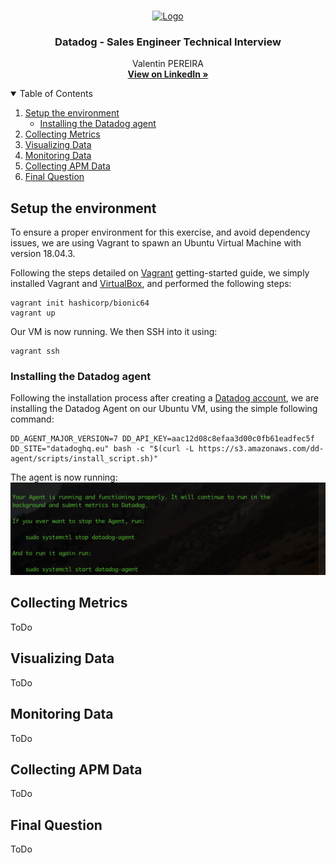 <!-- Header -->
<br />
<p align="center">
  <a href="https://upload.wikimedia.org/wikipedia/en/thumb/7/7e/Datadog_logo.svg/1200px-Datadog_logo.svg.png">
    <img src="images/logo.png" alt="Logo" width="80" height="80">
  </a>

  <h3 align="center">Datadog - Sales Engineer Technical Interview</h3>

  <p align="center">
    Valentin PEREIRA
    <br />
    <a href="https://www.linkedin.com/in/valentin-pereira/"><strong>View on LinkedIn »</strong></a>
    <br />
  </p>
</p>



<!-- Table of contents -->
<details open="open">
  <summary>Table of Contents</summary>
  <ol>
    <li>
      <a href="#setup-the-environment">Setup the environment</a>
      <ul>
        <li><a href="#installing-the-datadog-agent">Installing the Datadog agent</a></li>
      </ul>
    </li>
    <li>
      <a href="#collecting-metrics">Collecting Metrics</a>
    </li>
    <li><a href="#visualizing-data">Visualizing Data</a></li>
    <li><a href="#monitoring-data">Monitoring Data</a></li>
    <li><a href="#collecting-apm-data">Collecting APM Data</a></li>
    <li><a href="#final-question">Final Question</a></li>
  </ol>
</details>



<!-- Prerequisites -->
## Setup the environment

To ensure a proper environment for this exercise, and avoid dependency issues, we are using Vagrant to spawn an Ubuntu Virtual Machine with version 18.04.3.

Following the steps detailed on [Vagrant](https://learn.hashicorp.com/collections/vagrant/getting-started) getting-started guide, we simply installed Vagrant and [VirtualBox](https://www.virtualbox.org/), and performed the following steps:

```
vagrant init hashicorp/bionic64
vagrant up
```

Our VM is now running. We then SSH into it using:
```
vagrant ssh
```

### Installing the Datadog agent

Following the installation process after creating a [Datadog account](https://docs.datadoghq.com/), we are installing the Datadog Agent on our Ubuntu VM, using the simple following command:

```
DD_AGENT_MAJOR_VERSION=7 DD_API_KEY=aac12d08c8efaa3d00c0fb61eadfec5f DD_SITE="datadoghq.eu" bash -c "$(curl -L https://s3.amazonaws.com/dd-agent/scripts/install_script.sh)"
```

The agent is now running:
![agent running screenshot](img/screenshot_1.png)


<!-- Collecting Metrics -->
## Collecting Metrics

ToDo


<!-- Visualizing Data -->
## Visualizing Data

ToDo

<!-- Monitoring Data -->
## Monitoring Data

ToDo


<!-- Collecting APM Data -->
## Collecting APM Data

ToDo

<!-- Final Question -->
## Final Question

ToDo


